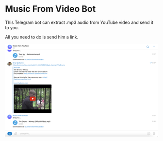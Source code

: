 # Music From Video Bot

This Telegram bot can extract .mp3 audio from YouTube video and send it to you.

All you need to do is send him a link.

![bot-screenshot](extra/img.png)